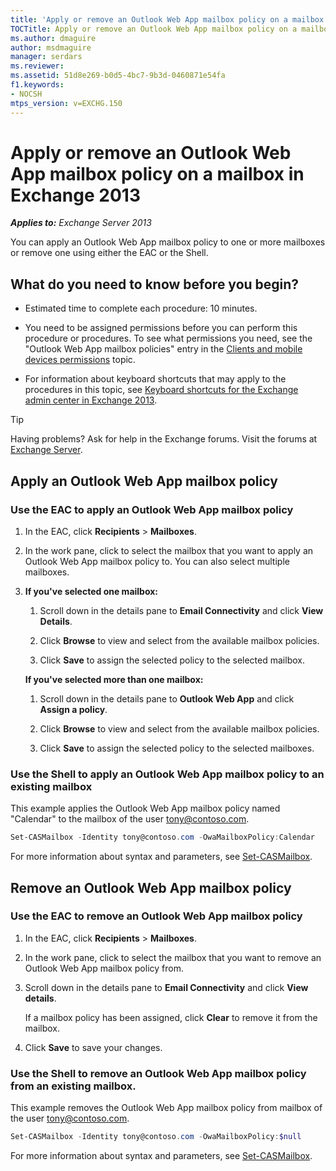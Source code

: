 ```yaml
---
title: 'Apply or remove an Outlook Web App mailbox policy on a mailbox: Exchange 2013 Help'
TOCTitle: Apply or remove an Outlook Web App mailbox policy on a mailbox
ms.author: dmaguire
author: msdmaguire
manager: serdars
ms.reviewer:
ms.assetid: 51d8e269-b0d5-4bc7-9b3d-0460871e54fa
f1.keywords:
- NOCSH
mtps_version: v=EXCHG.150
---
```


# Apply or remove an Outlook Web App mailbox policy on a mailbox in Exchange 2013

_**Applies to:** Exchange Server 2013_

You can apply an Outlook Web App mailbox policy to one or more mailboxes or remove one using either the EAC or the Shell.

## What do you need to know before you begin?

- Estimated time to complete each procedure: 10 minutes.

- You need to be assigned permissions before you can perform this procedure or procedures. To see what permissions you need, see the "Outlook Web App mailbox policies" entry in the [Clients and mobile devices permissions](clients-and-mobile-devices-permissions-exchange-2013-help.md) topic.

- For information about keyboard shortcuts that may apply to the procedures in this topic, see [Keyboard shortcuts for the Exchange admin center in Exchange 2013](keyboard-shortcuts-in-the-exchange-admin-center-2013-help.md).

> [!TIP]
> Having problems? Ask for help in the Exchange forums. Visit the forums at [Exchange Server](https://go.microsoft.com/fwlink/p/?linkId=60612).

## Apply an Outlook Web App mailbox policy

### Use the EAC to apply an Outlook Web App mailbox policy

1. In the EAC, click **Recipients** \> **Mailboxes**.

2. In the work pane, click to select the mailbox that you want to apply an Outlook Web App mailbox policy to. You can also select multiple mailboxes.

3. **If you've selected one mailbox:**

   1. Scroll down in the details pane to **Email Connectivity** and click **View Details**.

   2. Click **Browse** to view and select from the available mailbox policies.

   3. Click **Save** to assign the selected policy to the selected mailbox.

   **If you've selected more than one mailbox:**

   1. Scroll down in the details pane to **Outlook Web App** and click **Assign a policy**.

   2. Click **Browse** to view and select from the available mailbox policies.

   3. Click **Save** to assign the selected policy to the selected mailboxes.

### Use the Shell to apply an Outlook Web App mailbox policy to an existing mailbox

This example applies the Outlook Web App mailbox policy named "Calendar" to the mailbox of the user tony@contoso.com.

```powershell
Set-CASMailbox -Identity tony@contoso.com -OwaMailboxPolicy:Calendar
```

For more information about syntax and parameters, see [Set-CASMailbox](https://docs.microsoft.com/powershell/module/exchange/set-casmailbox).

## Remove an Outlook Web App mailbox policy

### Use the EAC to remove an Outlook Web App mailbox policy

1. In the EAC, click **Recipients** \> **Mailboxes**.

2. In the work pane, click to select the mailbox that you want to remove an Outlook Web App mailbox policy from.

3. Scroll down in the details pane to **Email Connectivity** and click **View details**.

    If a mailbox policy has been assigned, click **Clear** to remove it from the mailbox.

4. Click **Save** to save your changes.

### Use the Shell to remove an Outlook Web App mailbox policy from an existing mailbox.

This example removes the Outlook Web App mailbox policy from mailbox of the user tony@contoso.com.

```powershell
Set-CASMailbox -Identity tony@contoso.com -OwaMailboxPolicy:$null
```

For more information about syntax and parameters, see [Set-CASMailbox](https://docs.microsoft.com/powershell/module/exchange/set-casmailbox).
